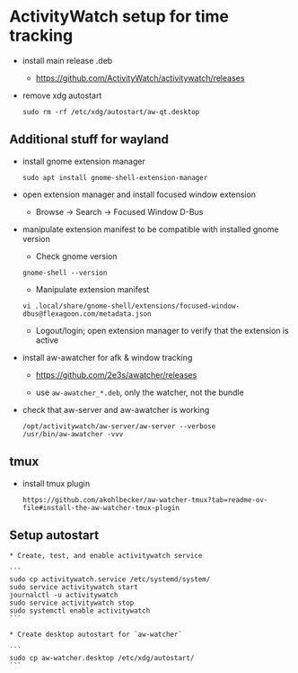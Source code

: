 # ActivityWatch setup for time tracking

* install main release .deb

    * https://github.com/ActivityWatch/activitywatch/releases

* remove xdg autostart

    ```
    sudo rm -rf /etc/xdg/autostart/aw-qt.desktop
    ```

## Additional stuff for wayland

* install gnome extension manager

    ```
    sudo apt install gnome-shell-extension-manager
    ```

* open extension manager and install focused window extension

    * Browse -> Search -> Focused Window D-Bus

* manipulate extension manifest to be compatible with installed gnome version

    * Check gnome version

    ```
    gnome-shell --version
    ```

    * Manipulate extension manifest

    ```
    vi .local/share/gnome-shell/extensions/focused-window-dbus@flexagoon.com/metadata.json
    ```

    * Logout/login; open extension manager to verify that the extension is active

* install aw-awatcher for afk & window tracking

    * https://github.com/2e3s/awatcher/releases

    * use `aw-awatcher_*.deb`, only the watcher, not the bundle

* check that aw-server and aw-awatcher is working

    ```
    /opt/activitywatch/aw-server/aw-server --verbose
    /usr/bin/aw-awatcher -vvv
    ```

## tmux

* install tmux plugin
    ```
    https://github.com/akohlbecker/aw-watcher-tmux?tab=readme-ov-file#install-the-aw-watcher-tmux-plugin
    ```

## Setup autostart
    
    * Create, test, and enable activitywatch service

    ```
    sudo cp activitywatch.service /etc/systemd/system/
    sudo service activitywatch start
    journalctl -u activitywatch
    sudo service activitywatch stop
    sudo systemctl enable activitywatch
    ```

    * Create desktop autostart for `aw-watcher`

    ```
    sudo cp aw-watcher.desktop /etc/xdg/autostart/
    ```


